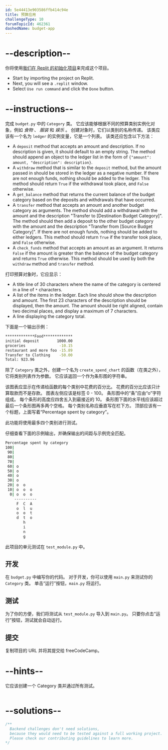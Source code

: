 ```yaml
---
id: 5e44413e903586ffb414c94e
title: 预算应用
challengeType: 10
forumTopicId: 462361
dashedName: budget-app
---
```


# --description--

你将使用<a href="https://replit.com/github/topcoder-platform/boilerplate-budget-app" target="_blank" rel="noopener noreferrer nofollow">我们在 Replit 的初始化项目</a>来完成这个项目。

-   Start by importing the project on Replit.
-   Next, you will see a `.replit` window.
-   Select `Use run command` and click the `Done` button.


# --instructions--

完成 `budget.py` 中的 `Category` 类。 它应该能够根据不同的预算类别实例化对象，例如 *食物* 、 *服装* 和 *娱乐* 。 创建对象时，它们以类别的名称传递。 该类应该有一个名为 `ledger` 的实例变量，它是一个列表。 该类还应包含以下方法：

- A `deposit` method that accepts an amount and description. If no description is given, it should default to an empty string. The method should append an object to the ledger list in the form of `{"amount": amount, "description": description}`.
- A `withdraw` method that is similar to the `deposit` method, but the amount passed in should be stored in the ledger as a negative number. If there are not enough funds, nothing should be added to the ledger. This method should return `True` if the withdrawal took place, and `False` otherwise.
- A `get_balance` method that returns the current balance of the budget category based on the deposits and withdrawals that have occurred.
- A `transfer` method that accepts an amount and another budget category as arguments. The method should add a withdrawal with the amount and the description "Transfer to [Destination Budget Category]". The method should then add a deposit to the other budget category with the amount and the description "Transfer from [Source Budget Category]". If there are not enough funds, nothing should be added to either ledgers. This method should return `True` if the transfer took place, and `False` otherwise.
- A `check_funds` method that accepts an amount as an argument. It returns `False` if the amount is greater than the balance of the budget category and returns `True` otherwise. This method should be used by both the `withdraw` method and `transfer` method.

打印预算对象时，它应显示：

- A title line of 30 characters where the name of the category is centered in a line of `*` characters.
- A list of the items in the ledger. Each line should show the description and amount. The first 23 characters of the description should be displayed, then the amount. The amount should be right aligned, contain two decimal places, and display a maximum of 7 characters.
- A line displaying the category total.

下面是一个输出示例：

```bash
*************Food*************
initial deposit        1000.00
groceries               -10.15
restaurant and more foo -15.89
Transfer to Clothing    -50.00
Total: 923.96
```

除了 `Category` 类之外，创建一个名为 `create_spend_chart` 的函数（在类之外），它将类别列表作为参数。 它应该返回一个作为条形图的字符串。

该图表应显示在传递给函数的每个类别中花费的百分比。 花费的百分比应该只计算取款而不是存款。 图表左侧应该是标签 0 - 100。 条形图中的“条”应由“o”字符组成。 每个条形的高度应四舍五入到最接近的 10。 条形图下面的水平线应该超过最后一个条形图再多两个空格。 每个类别名称应垂直写在栏下方。 顶部应该有一个标题，上面写着“Percentage spent by category”。

此功能将使用最多四个类别进行测试。

仔细查看下面的示例输出，并确保输出的间距与示例完全匹配。

```bash
Percentage spent by category
100|          
 90|          
 80|          
 70|          
 60| o        
 50| o        
 40| o        
 30| o        
 20| o  o     
 10| o  o  o  
  0| o  o  o  
    ----------
     F  C  A  
     o  l  u  
     o  o  t  
     d  t  o  
        h     
        i     
        n     
        g     
```

此项目的单元测试在 `test_module.py` 中。

## 开发

在 `budget.py` 中编写你的代码。 对于开发，你可以使用 `main.py` 来测试你的 `Category` 类。 单击“运行”按钮，`main.py` 将运行。

## 测试

为了你的方便，我们将测试从 `test_module.py` 导入到 `main.py`。 只要你点击“运行”按钮，测试就会自动运行。

## 提交

复制项目的 URL 并将其提交给 freeCodeCamp。

# --hints--

它应该创建一个 Category 类并通过所有测试。

```js

```

# --solutions--

```js
/**
  Backend challenges don't need solutions,
  because they would need to be tested against a full working project.
  Please check our contributing guidelines to learn more.
*/
```
